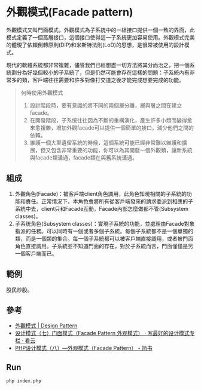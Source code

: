# 外觀模式(Facade pattern)
外觀模式又叫門面模式，外觀模式為子系統中的一組接口提供一個一致的界面，此模式定義了一個高層接口，這個接口使得這一子系統更加容易使用。外觀模式完美的體現了依賴倒轉原則(DIP)和米斯特法則(LoD)的思想，是很常被使用的設計模式。

現代的軟體系統都非常複雜，儘管我們已經想盡一切方法將其分而治之，把一個系統劃分為好幾個較小的子系統了，但是仍然可能會存在這樣的問題：子系統內有非常多的類，客戶端往往需要和許多對像打交道之後才能完成想要完成的功能。

> 何時使用外觀模式
> 
> 1. 設計階段時，要有意識的將不同的兩個層分離，層與層之間在建立facade。
> 2. 在開發階段，子系统往往因為不斷的重構演化，產生許多小類而變得愈來愈複雜，增加外觀facade可以提供一個簡單的接口，減少他們之間的依賴。
> 3. 維護一個大型遺留系統的時候，這個系統可能已經非常難以維護和擴展，但又包含非常重要的功能，你可以為其開發一個外觀類，讓新系統與facade類溝通，facade類在與舊系統溝通。

## 組成
1. 外觀角色(Facade)：被客戶端client角色調用，此角色知曉相關的子系統的功能和責任。正常情況下，本角色會將所有從客戶端發來的請求委派到相應的子系統中去，client只和Facade互動，Facade內部怎麼做都不管(Subsystem classes)。
2. 子系统角色(Subsystem classes)：實現子系統的功能，並處理由Facade對象指派的任務。可以同時有一個或者多個子系統。每個子系統都不是一個單獨的類，而是一個類的集合。每一個子系統都可以被客戶端直接調用，或者被門面角色直接調用。子系統並不知道門面的存在，對於子系統而言，門面僅僅是另一個客戶端而已。

## 範例
股民炒股。

## 參考
- [外觀模式 | Design Pattern](https://rongli.gitbooks.io/design-pattern/content/chapter9.html)
- [设计模式（七）门面模式（Facade Pattern 外观模式） · 写最好的设计模式专栏 · 看云](https://www.kancloud.cn/digest/xing-designpattern/143728)
- [PHP设计模式（八）—外观模式（Facade Pattern） - 简书](https://www.jianshu.com/p/af29f77d3e5b)

## Run
```
php index.php
```

